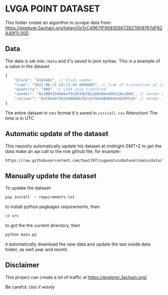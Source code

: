 # LVGA POINT DATASET

This folder create an algorithm to scrape data from:
https://explorer.3achain.org/token/0x1cC4967fF6592E6672827809767dF82A49f7c30D

## Data

The data is set into `/data` and it's saved in json syntax.
This is a example of a value in the dataset

```ts
{
	"block": "4101482", // block number
	"time": "2022-06-21 13:13:44.000000Z", // time of transaction at Lugano timezone
	"quantity": "400", // LVGA coin tranfered
	"sender": "0x3BB4294684ef91d934b7B2aD0d8Ae09812Ae188A", // sender wallet
	"reciver": "0xF96a9f4829dBA08b7ECcb79da8B4868e5D2DFFa3" // sender reciver
}
```

The entire dataset in csv format it's saved in `/src/all.csv`
Attenction! The time is in UTC

## Automatic update of the dataset

This reposity automatically update his dataset at midnight GMT+2
to get the data make an api call to the row github file, for example:

```bash
https://raw.githubusercontent.com/Sau1707/LuganoCoinDataset/main/data/last/month.json
```

## Manually update the dataset

To update the dataset:

```bash
pip install -r requirements.txt
```

to install python pagkages requirements, then

```bash
cd src
```

to got the the current directory, then

```bash
python main.py
```

it automatically download the new data and update the last inside data folder, as well year and month.

## Disclaimer

This project can create a lot of traffic at https://explorer.3achain.org/

Be careful: _Use it wisely_
